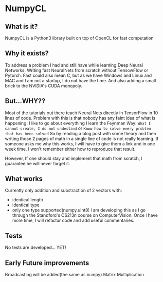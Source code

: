 # NumpyCL
## What is it?
NumpyCL is a Python3 library built on top of OpenCL for fast computation

## Why it exists?
To address a problem I had and still have while learning Deep Neural Networks.
Writing fast NeuralNets from scratch without TensowFlow or Pytorch.
Fast could also mean C, but as we have Windows and Linux and MAC and I am not a startup, I do not have the time.
And also adding a small brick to the NVIDIA's CUDA monopoly.

## But...WHY??
Most of the tutorials out there teach Neural Nets directly in TensorFlow in 10 lines of code.
Problem with this is that nobody has any faint idea of what is happening.
I like to go about everything I learn the Feynman Way:
  `What I cannot create, I do not undestand`
  or
  `Know how to solve every problem that has been solved`
So by reading a blog post with some theory and then writing those 2 pages of math in a single line of code is not really learning. If someone asks me why this works, I will have to give them a link and in one week time, I won't remember either how to reproduce that result.

However,
If one should stay and implement that math from scratch, I guarantee he will never forget it.

## What works
Currently only addition and substraction of 2 vectors with:
  - identical length
  - identical type
  - only one type supported(numpy.uint8)
I am developing this as I go through the Standford's CS213n course on ComputerVision.
Once I have more time, I will refactor code and add useful commentaries.

## Tests
No tests are developed... YET!

## Early Future improvements
Broadcasting will be added(the same as numpy)
Matrix Multiplication

